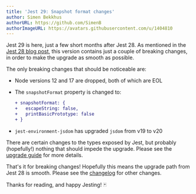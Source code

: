 ```yaml
---
title: 'Jest 29: Snapshot format changes'
author: Simen Bekkhus
authorURL: https://github.com/SimenB
authorImageURL: https://avatars.githubusercontent.com/u/1404810
---
```


Jest 29 is here, just a few short months after Jest 28. As mentioned in the [Jest 28 blog post](/blog/2022/04/25/jest-28#future), this version contains just a couple of breaking changes, in order to make the upgrade as smooth as possible.

<!--truncate-->

The only breaking changes that should be noticeable are:

- Node versions 12 and 17 are dropped, both of which are EOL
- The `snapshotFormat` property is changed to:

  ```diff
  + snapshotFormat: {
  +   escapeString: false,
  +   printBasicPrototype: false
  + }
  ```

- `jest-environment-jsdom` has upgraded `jsdom` from v19 to v20

There are certain changes to the types exposed by Jest, but probably (hopefully!) nothing that should impede the upgrade. Please see the [upgrade guide](/docs/upgrading-to-jest29) for more details.

That's it for breaking changes! Hopefully this means the upgrade path from Jest 28 is smooth. Please see the [changelog](https://github.com/facebook/jest/blob/main/CHANGELOG.md#2900) for other changes.

Thanks for reading, and happy Jesting! 🃏
